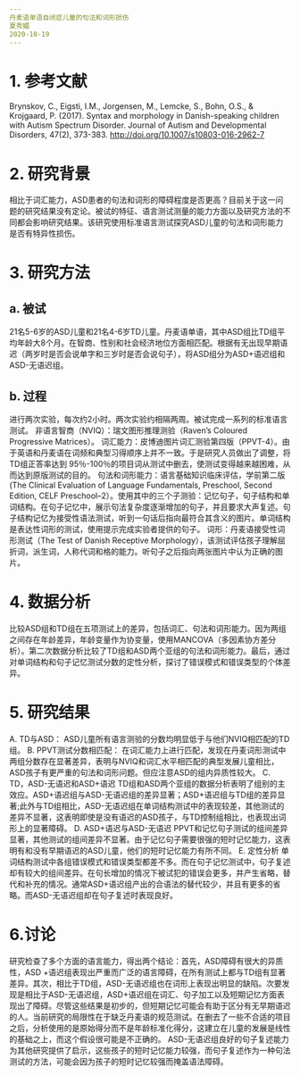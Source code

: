 ```yaml
---
丹麦语单语自闭症儿童的句法和词形损伤
夏秀媚
2020-10-19
---
```

# 1. 参考文献
Brynskov, C., Eigsti, I.M., Jorgensen, M., Lemcke, S., Bohn, O.S., & Krojgaard, P. (2017). Syntax and morphology in Danish-speaking children with Autism Spectrum Disorder. Journal of Autism and Developmental Disorders, 47(2), 373-383. http://doi.org/10.1007/s10803-016-2962-7
# 2. 研究背景
相比于词汇能力，ASD患者的句法和词形的障碍程度是否更高？目前关于这一问题的研究结果没有定论。被试的特征、语言测试测量的能力方面以及研究方法的不同都会影响研究结果。该研究使用标准语言测试探究ASD儿童的句法和词形能力是否有特异性损伤。
# 3. 研究方法
## a. 被试
21名5-6岁的ASD儿童和21名4-6岁TD儿童。丹麦语单语，其中ASD组比TD组平均年龄大8个月。在智商、性别和社会经济地位方面相匹配。根据有无出现早期语迟（两岁时是否会说单字和三岁时是否会说句子），将ASD组分为ASD+语迟组和ASD-无语迟组。
## b. 过程
进行两次实验，每次约2小时。两次实验约相隔两周。被试完成一系列的标准语言测试。
非语言智商（NVIQ）：瑞文图形推理测验（Raven’s Coloured Progressive Matrices）。
词汇能力：皮博迪图片词汇测验第四版（PPVT-4）。由于英语和丹麦语在词频和典型习得顺序上并不一致。于是研究人员做出了调整，将TD组正答率达到 95％-100％的项目词从测试中删去，使测试变得越来越困难，从而达到原版测试的目的。
句法和词形能力：语言基础知识临床评估，学前第二版(The Clinical Evaluation of Language Fundamentals, Preschool, Second Edition, CELF Preschool–2）。使用其中的三个子测验：记忆句子，句子结构和单词结构。在句子记忆中，展示句法复杂度逐渐增加的句子，并且要求大声复述。句子结构记忆为接受性语法测试，听到一句话后指向最符合其含义的图片。单词结构是表达性词形的测试，使用提示完成实验者提供的句子。
词形：丹麦语接受性词形测试（The Test of Danish Receptive Morphology），该测试评估孩子理解屈折词，派生词，人称代词和格的能力。听句子之后指向两张图片中认为正确的图片。
# 4. 数据分析
比较ASD组和TD组在五项测试上的差异，包括词汇、句法和词形能力。因为两组之间存在年龄差异，年龄变量作为协变量，使用MANCOVA（多因素协方差分析）。第二次数据分析比较了TD组和ASD两个亚组的句法和词形能力。最后，通过对单词结构和句子记忆测试分数的定性分析，探讨了错误模式和错误类型的个体差异。
# 5. 研究结果
A. TD与ASD：
ASD儿童所有语言测验的分数均明显低于与他们NVIQ相匹配的TD组。
B. PPVT测试分数相匹配：
在词汇能力上进行匹配，发现在丹麦词形测试中两组分数存在显著差异，表明与NVIQ和词汇水平相匹配的典型发展儿童相比，ASD孩子有更严重的句法和词形问题。但应注意ASD的组内异质性较大。
C. TD，ASD-无语迟和ASD+语迟
TD组和ASD两个亚组的数据分析表明了组别的主效应。ASD+语迟组与ASD-无语迟组的差异显著；ASD+语迟组与TD组的差异显著;此外与TD组相比，ASD-无语迟组在单词结构测试中的表现较差，其他测试的差异不显著，这表明即使是没有语迟的ASD孩子，与TD控制组相比，也表现出词形上的显著障碍。
D. ASD+语迟与ASD-无语迟
PPVT和记忆句子测试的组间差异显著，其他测试的组间差异不显著。由于记忆句子需要很强的短时记忆能力，这表明有和没有早期语迟的ASD儿童，他们的短时记忆能力有所不同。
E. 定性分析
单词结构测试中各组错误模式和错误类型都差不多。而在句子记忆测试中，句子复述却有较大的组间差异。在句长增加的情况下被试犯的错误会更多，并产生省略，替代和补充的情况。通常ASD+语迟组产出的合语法的替代较少，并且有更多的省略。而ASD-无语迟组却在句子复述时表现良好。
# 6.讨论
研究检查了多个方面的语言能力，得出两个结论：首先，ASD障碍有很大的异质性，ASD +语迟组表现出严重而广泛的语言障碍，在所有测试上都与TD组有显著差异。其次，相比于TD组，ASD-无语迟组也在词形上表现出明显的缺陷。次要发现是相比于ASD-无语迟组，ASD+语迟组在词汇、句子加工以及短期记忆方面表现出了障碍。尽管这些结果是初步的，但短期记忆可能会有助于区分有无早期语迟的人。当前研究的局限性在于缺乏丹麦语的规范测试。在删去了一些不合适的项目之后，分析使用的是原始得分而不是年龄标准化得分，这建立在儿童的发展是线性的基础之上，而这个假设很可能是不正确的。
ASD-无语迟组良好的句子复述能力为其他研究提供了启示，这些孩子的短时记忆能力较强，而句子复述作为一种句法测试的方法，可能会因为孩子的短时记忆较强而掩盖语法障碍。


